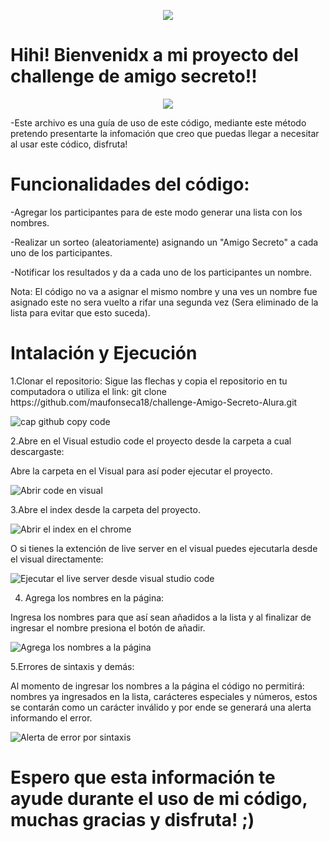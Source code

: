 <p align="center">
   <img src="https://github.com/user-attachments/assets/76f19c7f-4f9e-42bc-84f0-f2b7ed20eae4">
   </p>
<h1>Hihi! Bienvenidx a mi proyecto del challenge de amigo secreto!!</h1>
<p align="center">
   <img src="https://img.shields.io/badge/Estado%20del%20proyecto-completado-blue">
   </p>
-Este archivo es una guía de uso de este código, mediante este método pretendo presentarte la infomación que creo que puedas llegar a necesitar al usar este códico, disfruta!


<h1>Funcionalidades del código:</h1>

-Agregar los participantes para de este modo generar una lista con los nombres.

-Realizar un sorteo (aleatoriamente) asignando un "Amigo Secreto" a cada uno de los participantes. 

-Notificar los resultados y da a cada uno de los participantes un nombre. 

Nota: El código no va a asignar el mismo nombre y una ves un nombre fue asignado este no sera vuelto a rifar una segunda vez (Sera eliminado de la lista para evitar que esto suceda). 

<h1>Intalación y Ejecución</h1>
1.Clonar el repositorio:
Sigue las flechas y copia el repositorio en tu computadora o utiliza el link: 
git clone https://github.com/maufonseca18/challenge-Amigo-Secreto-Alura.git 

![cap github copy code](https://github.com/user-attachments/assets/d20bf964-eb0f-4bf1-a955-d4c46bbeda56)

2.Abre en el Visual estudio code el proyecto desde la carpeta a cual descargaste:

Abre la carpeta en el Visual para así poder ejecutar el proyecto.

![Abrir code en visual ](https://github.com/user-attachments/assets/0ce7d655-c295-4d08-99e3-e64aa2adf010)

3.Abre el index desde la carpeta del proyecto. 

![Abrir el index en el chrome](https://github.com/user-attachments/assets/221907bd-1c13-4b94-953d-db7155b06db2)

O si tienes la extención de live server en el visual puedes ejecutarla desde el visual directamente: 

![Ejecutar el live server desde visual studio code](https://github.com/user-attachments/assets/21f4f4e2-b62f-4920-bb0a-6c8b878880fd)

4. Agrega los nombres en la página:
   
Ingresa los nombres para que así sean añadidos a la lista y al finalizar de ingresar el nombre presiona el botón de añadir.

![Agrega los nombres a la página ](https://github.com/user-attachments/assets/ccf951ed-c91e-4ae0-9d42-5623b4c41a45)

5.Errores de sintaxis y demás: 

Al momento de ingresar los nombres a la página el código no permitirá: nombres ya ingresados en la lista, carácteres especiales y números, estos se contarán como un carácter inválido y por ende se generará una alerta informando el error. 

![Alerta de error por sintaxis](https://github.com/user-attachments/assets/2e10425c-8419-4a30-bdf6-7a418da6804b)


<h1>Espero que esta información te ayude durante el uso de mi código, muchas gracias y disfruta! ;)</h1>
